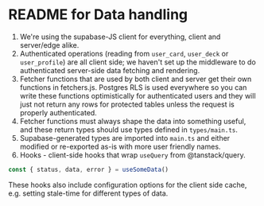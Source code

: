 # README for Data handling

1. We're using the supabase-JS client for everything, client and server/edge alike.
1. Authenticated operations (reading from `user_card`, `user_deck` or `user_profile`) are all client side; we haven't set up the middleware to do authenticated server-side data fetching and rendering.
1. Fetcher functions that are used by both client and server get their own functions in fetchers.js. Postgres RLS is used everywhere so you can write these functions optimistically for authenticated users and they will just not return any rows for protected tables unless the request is properly authenticated.
1. Fetcher functions must always shape the data into something useful, and these return types should use types defined in `types/main.ts`.
1. Supabase-generated types are imported into `main.ts` and either modified or re-exported as-is with more user friendly names.
1. Hooks - client-side hooks that wrap `useQuery` from @tanstack/query.

```javascript
const { status, data, error } = useSomeData()
```

These hooks also include configuration options for the client side cache, e.g. setting stale-time for different types of data.
